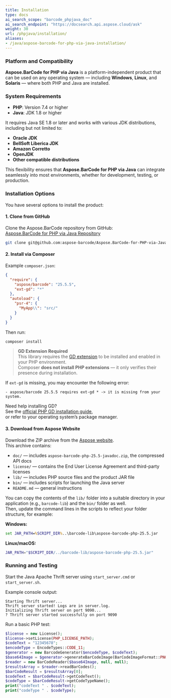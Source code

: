 ```yaml
---
title: Installation
type: docs
ai_search_scope: "barcode_phpjava_doc"
ai_search_endpoint: "https://docsearch.api.aspose.cloud/ask"
weight: 30
url: /phpjava/installation/
aliases:
- /java/aspose-barcode-for-php-via-java-installation/
---
```

### **Platform and Compatibility**

**Aspose.BarCode for PHP via Java** is a platform-independent product that can be used on any operating system — including **Windows**, **Linux**, and **Solaris** — where both PHP and Java are installed.

### **System Requirements**

- **PHP**: Version 7.4 or higher
- **Java**: JDK 1.8 or higher

It requires Java SE 1.8 or later and works with various JDK distributions, including but not limited to:

- **Oracle JDK**
- **BellSoft Liberica JDK**
- **Amazon Corretto**
- **OpenJDK**
- **Other compatible distributions**

This flexibility ensures that **Aspose.BarCode for PHP via Java** can integrate seamlessly into most environments, whether for development, testing, or production.

### **Installation Options**

You have several options to install the product:

#### **1. Clone from GitHub**

Clone the Aspose.BarCode repository from GitHub:  
<a href="https://github.com/aspose-barcode/Aspose.BarCode-for-PHP-via-Java/tree/master" target="_blank">Aspose.BarCode for PHP via Java Repository</a>

```bash
git clone git@github.com:aspose-barcode/Aspose.BarCode-for-PHP-via-Java.git
```

#### **2. Install via Composer**

Example `composer.json`:

```json
{
  "require": {
    "aspose/barcode": "25.5.5",
    "ext-gd": "*"
  },
  "autoload": {
    "psr-4": {
      "MyApp\\": "src/"
    }
  }
}
```

Then run:

```bash
composer install
```

> **GD Extension Required**  
> This library requires the <a href="https://www.php.net/manual/en/book.image.php" target="_blank">GD extension</a> to be installed and enabled in your PHP environment.  
> Composer **does not install PHP extensions** — it only verifies their presence during installation.

If `ext-gd` is missing, you may encounter the following error:

```
- aspose/barcode 25.5.5 requires ext-gd * -> it is missing from your system.
```

Need help installing GD?  
See the <a href="https://www.php.net/manual/en/image.installation.php" target="_blank">official PHP GD installation guide</a>,  
or refer to your operating system’s package manager.

#### **3. Download from Aspose Website**

Download the ZIP archive from the <a href="https://releases.aspose.com/barcode/php/" target="_blank">Aspose website</a>.  
This archive contains:

- `doc/` — includes `aspose-barcode-php-25.5-javadoc.zip`, the compressed API docs
- `license/` — contains the End User License Agreement and third-party licenses
- `lib/` — includes PHP source files and the product JAR file
- `bin/` — includes scripts for launching the Java server
- `README.md` — general instructions

You can copy the contents of the `lib/` folder into a suitable directory in your application (e.g., `barcode-lib`) 
and the `bin/` folder as well.  
Then, update the command lines in the scripts to reflect your folder structure, for example:

**Windows:**
```cmd
set JAR_PATH=%SCRIPT_DIR%..\barcode-lib\aspose-barcode-php-25.5.jar
```

**Linux/macOS:**
```bash
JAR_PATH="$SCRIPT_DIR/../barcode-lib/aspose-barcode-php-25.5.jar"
```

### **Running and Testing**

Start the Java Apache Thrift server using `start_server.cmd` or `start_server.sh`.

Example console output:
```log
Starting Thrift server...
Thrift server started! Logs are in server.log.
Initializing Thrift server on port 9090...
? Thrift server started successfully on port 9090
```

Run a basic PHP test:

```php
$license = new License();
$license->setLicense(PHP_LICENSE_PATH);
$codeText = "12345678";
$encodeType = EncodeTypes::CODE_11;
$generator = new BarcodeGenerator($encodeType, $codeText);
$base64Image = $generator->generateBarCodeImage(BarCodeImageFormat::PNG);
$reader = new BarCodeReader($base64Image, null, null);
$resultsArray = $reader->readBarCodes();
$barCodeResult = $resultsArray[0];
$codeText = $barCodeResult->getCodeText();
$codeType = $barCodeResult->getCodeTypeName();
print("codeText " . $codeText);
print("codeType " . $codeType);
```
